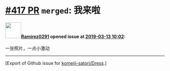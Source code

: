 # [\#417 PR](https://github.com/komeiji-satori/Dress/pull/417) `merged`: 我来啦

#### <img src="https://avatars.githubusercontent.com/u/23044031?u=c915a7f19cd10a473e957a3122fafeaf4f05797f&v=4" width="50">[Ramirez0291](https://github.com/Ramirez0291) opened issue at [2019-03-13 10:02](https://github.com/komeiji-satori/Dress/pull/417):

一张照片，一点小激动




-------------------------------------------------------------------------------



[Export of Github issue for [komeiji-satori/Dress](https://github.com/komeiji-satori/Dress).]
